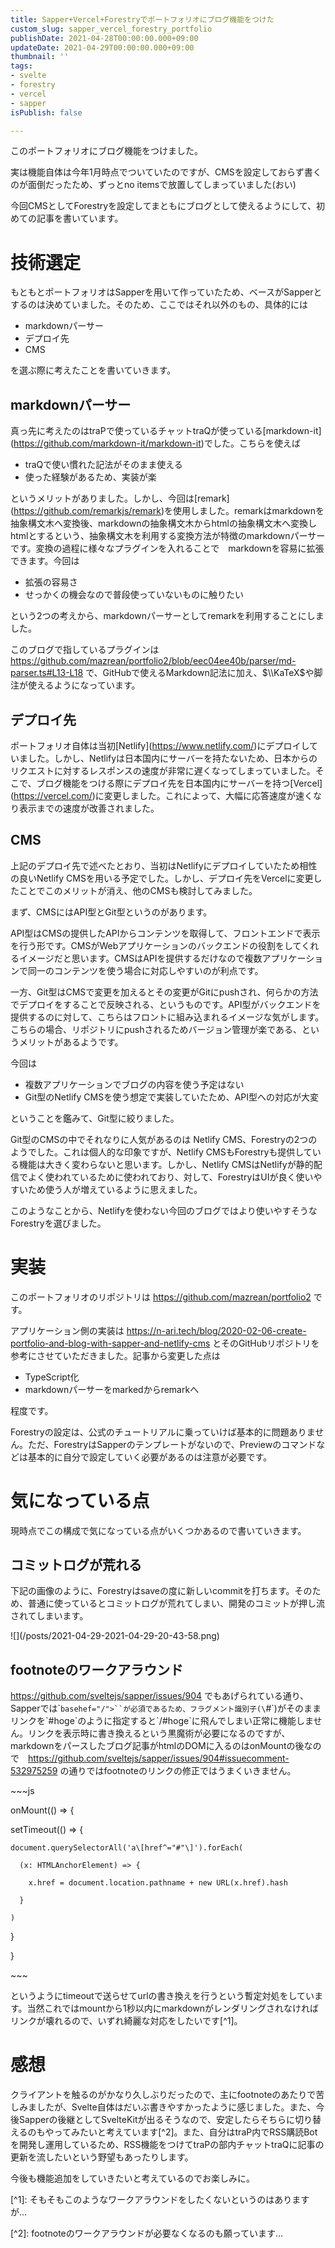 ```yaml
---
title: Sapper+Vercel+Forestryでポートフォリオにブログ機能をつけた
custom_slug: sapper_vercel_forestry_portfolio
publishDate: 2021-04-28T00:00:00.000+09:00
updateDate: 2021-04-29T00:00:00.000+09:00
thumbnail: ''
tags:
- svelte
- forestry
- vercel
- sapper
isPublish: false

---
```

このポートフォリオにブログ機能をつけました。

実は機能自体は今年1月時点でついていたのですが、CMSを設定しておらず書くのが面倒だったため、ずっとno itemsで放置してしまっていました(おい)

今回CMSとしてForestryを設定してまともにブログとして使えるようにして、初めての記事を書いています。

# 技術選定

もともとポートフォリオはSapperを用いて作っていたため、ベースがSapperとするのは決めていました。そのため、ここではそれ以外のもの、具体的には

* markdownパーサー
* デプロイ先
* CMS

を選ぶ際に考えたことを書いていきます。

## markdownパーサー

真っ先に考えたのはtraPで使っているチャットtraQが使っている\[markdown-it\](https://github.com/markdown-it/markdown-it)でした。こちらを使えば

* traQで使い慣れた記法がそのまま使える
* 使った経験があるため、実装が楽

というメリットがありました。しかし、今回は\[remark\](https://github.com/remarkjs/remark)を使用しました。remarkはmarkdownを抽象構文木へ変換後、markdownの抽象構文木からhtmlの抽象構文木へ変換しhtmlとするという、抽象構文木を利用する変換方法が特徴のmarkdownパーサーです。変換の過程に様々なプラグインを入れることで　markdownを容易に拡張できます。今回は

* 拡張の容易さ
* せっかくの機会なので普段使っていないものに触りたい

という2つの考えから、markdownパーサーとしてremarkを利用することにしました。

このブログで指しているプラグインは https://github.com/mazrean/portfolio2/blob/eec04ee40b/parser/md-parser.ts#L13-L18 で、GitHubで使えるMarkdown記法に加え、$\\KaTeX$や脚注が使えるようになっています。

## デプロイ先

ポートフォリオ自体は当初\[Netlify\](https://www.netlify.com/)にデプロイしていました。しかし、Netlifyは日本国内にサーバーを持たないため、日本からのリクエストに対するレスポンスの速度が非常に遅くなってしまっていました。そこで、ブログ機能をつける際にデプロイ先を日本国内にサーバーを持つ\[Vercel\](https://vercel.com/)に変更しました。これによって、大幅に応答速度が速くなり表示までの速度が改善されました。

## CMS

上記のデプロイ先で述べたとおり、当初はNetlifyにデプロイしていたため相性の良いNetlify CMSを用いる予定でした。しかし、デプロイ先をVercelに変更したことでこのメリットが消え、他のCMSも検討してみました。

まず、CMSにはAPI型とGit型というのがあります。

API型はCMSの提供したAPIからコンテンツを取得して、フロントエンドで表示を行う形です。CMSがWebアプリケーションのバックエンドの役割をしてくれるイメージだと思います。CMSはAPIを提供するだけなので複数アプリケーションで同一のコンテンツを使う場合に対応しやすいのが利点です。

一方、Git型はCMSで変更を加えるとその変更がGitにpushされ、何らかの方法でデプロイをすることで反映される、というものです。API型がバックエンドを提供するのに対して、こちらはフロントに組み込まれるイメージな気がします。こちらの場合、リポジトリにpushされるためバージョン管理が楽である、というメリットがあるようです。

今回は

* 複数アプリケーションでブログの内容を使う予定はない
* Git型のNetlify CMSを使う想定で実装していたため、API型への対応が大変

ということを鑑みて、Git型に絞りました。

Git型のCMSの中でそれなりに人気があるのは Netlify CMS、Forestryの2つのようでした。これは個人的な印象ですが、Netlify CMSもForestryも提供している機能は大きく変わらないと思います。しかし、Netlify CMSはNetlifyが静的配信でよく使われているために使われており、対して、ForestryはUIが良く使いやすいため使う人が増えているように思えました。

このようなことから、Netlifyを使わない今回のブログではより使いやすそうなForestryを選びました。

# 実装

このポートフォリオのリポジトリは https://github.com/mazrean/portfolio2 です。

アプリケーション側の実装は https://n-ari.tech/blog/2020-02-06-create-portfolio-and-blog-with-sapper-and-netlify-cms とそのGitHubリポジトリを参考にさせていただきました。記事から変更した点は

* TypeScript化
* markdownパーサーをmarkedからremarkへ

程度です。

Forestryの設定は、公式のチュートリアルに乗っていけば基本的に問題ありません。ただ、ForestryはSapperのテンプレートがないので、Previewのコマンドなどは基本的に自分で設定していく必要があるのは注意が必要です。

# 気になっている点

現時点でこの構成で気になっている点がいくつかあるので書いていきます。

## コミットログが荒れる

下記の画像のように、Forestryはsaveの度に新しいcommitを打ちます。そのため、普通に使っているとコミットログが荒れてしまい、開発のコミットが押し流されてしまいます。

!\[\](/posts/2021-04-29-2021-04-29-20-43-58.png)

## footnoteのワークアラウンド

https://github.com/sveltejs/sapper/issues/904 でもあげられている通り、Sapperでは\``basehef="/">``が必須であるため、フラグメント識別子(\`#\`)がそのままリンクを\`#hoge\`のように指定すると\`/#hoge\`に飛んでしまい正常に機能しません。リンクを表示時に書き換えるという黒魔術が必要になるのですが、markdownをパースしたブログ記事がhtmlのDOMに入るのはonMountの後なので　https://github.com/sveltejs/sapper/issues/904#issuecomment-532975259 の通りではfootnoteのリンクの修正ではうまくいきません。

\~\~\~js

onMount(() => {

  setTimeout(() => {

    document.querySelectorAll('a\[href^="#"\]').forEach(

      (x: HTMLAnchorElement) => {

        x.href = document.location.pathname + new URL(x.href).hash

      }

    )

  }

}

\~\~\~

というようにtimeoutで送らせてurlの書き換えを行うという暫定対処をしています。当然これではmountから1秒以内にmarkdownがレンダリングされなければリンクが壊れるので、いずれ綺麗な対応をしたいです\[^1\]。

# 感想

クライアントを触るのがかなり久しぶりだったので、主にfootnoteのあたりで苦しみましたが、Svelte自体はだいぶ書きやすかったように感じました。また、今後Sapperの後継としてSvelteKitが出るそうなので、安定したらそちらに切り替えるのもやってみたいと考えています\[^2\]。また、自分はtraP内でRSS購読Botを開発し運用しているため、RSS機能をつけてtraPの部内チャットtraQに記事の更新を流したいという野望もあったりします。

今後も機能追加をしていきたいと考えているのでお楽しみに。

\[^1\]: そもそもこのようなワークアラウンドをしたくないというのはありますが…

\[^2\]: footnoteのワークアラウンドが必要なくなるのも願っています…